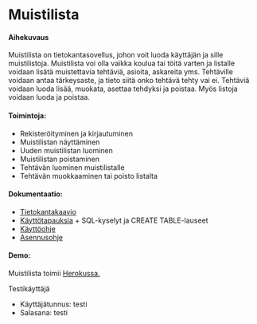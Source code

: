 # Muistilista
#### Aihekuvaus
Muistilista on tietokantasovellus, johon voit luoda käyttäjän ja sille muistilistoja. Muistilista voi olla vaikka koulua tai töitä varten ja listalle voidaan lisätä muistettavia tehtäviä, asioita, askareita yms. Tehtäville voidaan antaa tärkeysaste, ja tieto siitä onko tehtävä tehty vai ei. Tehtäviä voidaan luoda lisää, muokata, asettaa tehdyksi ja poistaa. Myös listoja voidaan luoda ja poistaa.

#### Toimintoja:
- Rekisteröityminen ja kirjautuminen
- Muistilistan näyttäminen
- Uuden muistilistan luominen
- Muistilistan poistaminen
- Tehtävän luominen muistilistalle 
- Tehtävän muokkaaminen tai poisto listalta

#### Dokumentaatio:
- [Tietokantakaavio](https://github.com/Pentza/tsoha-todolist/blob/master/documentation/tietokantakaavio.png)
- [Käyttötapauksia](https://github.com/Pentza/tsoha-todolist/blob/master/documentation/usecases.md) + SQL-kyselyt ja CREATE TABLE-lauseet
- [Käyttöohje](https://github.com/Pentza/tsoha-todolist/blob/master/documentation/user_manual.md)
- [Asennusohje](https://github.com/Pentza/tsoha-todolist/blob/master/documentation/install_manual.md)

#### Demo:
Muistilista toimii [Herokussa.](https://tsoha-tasklist.herokuapp.com/)
  
Testikäyttäjä  
- Käyttäjätunnus: testi  
- Salasana: testi   
